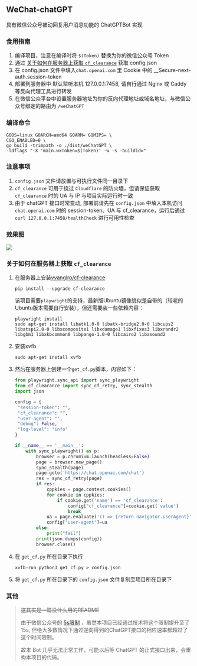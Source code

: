 ## WeChat-chatGPT

具有微信公众号被动回复用户消息功能的 ChatGPTBot 实现

### 食用指南

1. 编译项目，注意在编译时将 `$(Token)` 替换为你的微信公众号 Token
2. 通过 [关于如何在服务器上获取 `cf_clearance`](#关于如何在服务器上获取-cfclearance) 获取 config.json
3. 在 config.json 文件中填入`chat.openai.com` 里 Cookie 中的 __Secure-next-auth.session-token
4. 部署到服务器中 默认监听本机 127.0.0.1:7458, 请自行通过 Nginx 或 Caddy 等反向代理工具进行转发
5. 在微信公众平台中设置服务器地址为你的反向代理地址或域名地址，与微信公众号绑定的路由为 `/weChatGPT`

### 编译命令

```shell
GOOS=linux GOARCH=amd64 GOARM= GOMIPS= \
CGO_ENABLED=0 \                                                   
go build -trimpath -o ./dist/weChatGPT \                          
-ldflags "-X 'main.wxToken=$(Token)' -w -s -buildid="
```

### 注意事项

1. `config.json` 文件请放置与可执行文件同一目录下
2. `cf_clearance` 可用于绕过 `Cloudflare` 的防火墙，但请保证获取 `cf_clearance` 时的 UA 与 IP 与项目实际运行时一致
3. 由于 chatGPT 接口时常变动, 部署前请先在 `config.json` 中填入本机访问 `chat.openai.com` 时的 session-token、UA 与 cf_clearance，运行后通过 `curl 127.0.0.1:7458/healthCheck` 进行可用性检查

### 效果图

![](https://github.com/gtoxlili/wechat-chatGPT/blob/master/img/screenshot.jpg?raw=true)

### 关于如何在服务器上获取 `cf_clearance`

1. 在服务器上安装[vvanglro/cf-clearance](https://github.com/vvanglro/cf-clearance)
   ```shell
   pip install --upgrade cf-clearance
   ```
   该项目需要`playwright`的支持，最新版Ubuntu镜像貌似是自带的（较老的Ubuntu版本需要自行安装），但还需要装一些依赖内容：
   ```shell
   playwright install
   sudo apt-get install libatk1.0-0 libatk-bridge2.0-0 libcups2 libatspi2.0-0 libxcomposite1 libxdamage1 libxfixes3 libxrandr2 libgbm1 libxkbcommon0 libpango-1.0-0 libcairo2 libasound2
   ```

2. 安装xvfb
   ```shell
   sudo apt-get install xvfb
   ```

3. 然后在服务器上创建一个`get_cf.py`脚本，内容如下：
   ```python
   from playwright.sync_api import sync_playwright
   from cf_clearance import sync_cf_retry, sync_stealth
   import json
   
   config = {
    "session-token": "",
    "cf_clearance": "",
    "user-agent": "",
    "debug": False,
    "log-level": "info"
   }

   if __name__ == '__main__':
       with sync_playwright() as p:
           browser = p.chromium.launch(headless=False)
           page = browser.new_page()
           sync_stealth(page)
           page.goto('https://chat.openai.com/chat')
           res = sync_cf_retry(page)
           if res:
               cppkies = page.context.cookies()
               for cookie in cppkies:
                   if cookie.get('name') == 'cf_clearance':
                       config["cf_clearance"]=cookie.get('value')
                       break
               ua = page.evaluate('() => {return navigator.userAgent}')
               config["user-agent"]=ua
           else:
               print("fail")
           print(json.dumps(config))
           browser.close()
   ```

4. 在 `get_cf.py` 所在目录下执行
   ```shell
   xvfb-run python3 get_cf.py > config.json
   ```

5. 将 `get_cf.py` 所在目录下的 `config.json` 文件复制至项目所在目录下

### 其他

> ~~这其实是一篇没什么用的README~~
>
>
> 由于微信公众号的 [5s限制](https://developers.weixin.qq.com/doc/offiaccount/Message_Management/Passive_user_reply_message.html)
，虽然本项目已经通过技术将这个限制提升至了 15s,
> 但绝大多数情况下通过逆向得到的ChatGPT接口的相应速率都超过了这个时间限制。
>
> 故本 Bot 几乎无法正常工作，可能以后等 ChatGPT 的正式接口出来，会重构本项目的代码。
